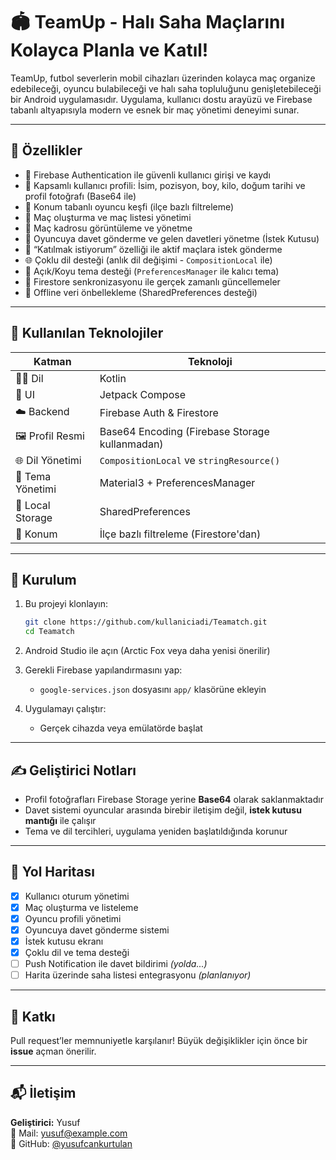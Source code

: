 # 🏟️ TeamUp - Halı Saha Maçlarını Kolayca Planla ve Katıl!

TeamUp, futbol severlerin mobil cihazları üzerinden kolayca maç organize edebileceği, oyuncu bulabileceği ve halı saha topluluğunu genişletebileceği bir Android uygulamasıdır. Uygulama, kullanıcı dostu arayüzü ve Firebase tabanlı altyapısıyla modern ve esnek bir maç yönetimi deneyimi sunar.

---

## 🚀 Özellikler

- 🔐 Firebase Authentication ile güvenli kullanıcı girişi ve kaydı  
- 👤 Kapsamlı kullanıcı profili: İsim, pozisyon, boy, kilo, doğum tarihi ve profil fotoğrafı (Base64 ile)
- 📍 Konum tabanlı oyuncu keşfi (ilçe bazlı filtreleme)
- 🏁 Maç oluşturma ve maç listesi yönetimi
- 👥 Maç kadrosu görüntüleme ve yönetme
- 🎯 Oyuncuya davet gönderme ve gelen davetleri yönetme (İstek Kutusu)
- 🤝 “Katılmak istiyorum” özelliği ile aktif maçlara istek gönderme
- 🌐 Çoklu dil desteği (anlık dil değişimi - `CompositionLocal` ile)
- 🌙 Açık/Koyu tema desteği (`PreferencesManager` ile kalıcı tema)
- 🔄 Firestore senkronizasyonu ile gerçek zamanlı güncellemeler
- 🧠 Offline veri önbellekleme (SharedPreferences desteği)

---

## 🧱 Kullanılan Teknolojiler

| Katman | Teknoloji |
|--------|-----------|
| 👨‍💻 Dil | Kotlin |
| 🧩 UI | Jetpack Compose |
| ☁️ Backend | Firebase Auth & Firestore |
| 🖼 Profil Resmi | Base64 Encoding (Firebase Storage kullanmadan) |
| 🌐 Dil Yönetimi | `CompositionLocal` ve `stringResource()` |
| 🎨 Tema Yönetimi | Material3 + PreferencesManager |
| 🧠 Local Storage | SharedPreferences |
| 📍 Konum | İlçe bazlı filtreleme (Firestore'dan) |

---

## 🔧 Kurulum

1. Bu projeyi klonlayın:
   ```bash
   git clone https://github.com/kullaniciadi/Teamatch.git
   cd Teamatch
   ```

2. Android Studio ile açın (Arctic Fox veya daha yenisi önerilir)

3. Gerekli Firebase yapılandırmasını yap:
   - `google-services.json` dosyasını `app/` klasörüne ekleyin

4. Uygulamayı çalıştır:
   - Gerçek cihazda veya emülatörde başlat

---

## ✍️ Geliştirici Notları

- Profil fotoğrafları Firebase Storage yerine **Base64** olarak saklanmaktadır
- Davet sistemi oyuncular arasında birebir iletişim değil, **istek kutusu mantığı** ile çalışır
- Tema ve dil tercihleri, uygulama yeniden başlatıldığında korunur

---

## 📌 Yol Haritası

- [x] Kullanıcı oturum yönetimi
- [x] Maç oluşturma ve listeleme
- [x] Oyuncu profili yönetimi
- [x] Oyuncuya davet gönderme sistemi
- [x] İstek kutusu ekranı
- [x] Çoklu dil ve tema desteği
- [ ] Push Notification ile davet bildirimi *(yolda...)*
- [ ] Harita üzerinde saha listesi entegrasyonu *(planlanıyor)*

---

## 🤝 Katkı

Pull request’ler memnuniyetle karşılanır! Büyük değişiklikler için önce bir **issue** açman önerilir.

---

## 📬 İletişim

**Geliştirici:** Yusuf  
📧 Mail: yusuf@example.com  
🔗 GitHub: [@yusufcankurtulan](https://github.com/yusufcankurtulan)
